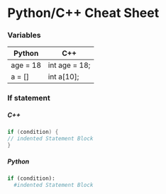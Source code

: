 # Python/C++ Cheat Sheet


### Variables

|  Python |  C++ |
| ------------ | ------------ |
| age = 18 | int age = 18; |
| a = [] |int a[10];  |

### If statement
##### C++
```C++
if (condition) {
// indented Statement Block
}
```
##### Python
```Python
if (condition):
  #indented Statement Block
```

